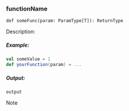 ### functionName


`def someFunc(param: ParamType[T]): ReturnType`

Description:

##### Example:
```scala
val someValue = 1
def yourFunction(param) = ...
```


##### Output:
```
output
```

Note